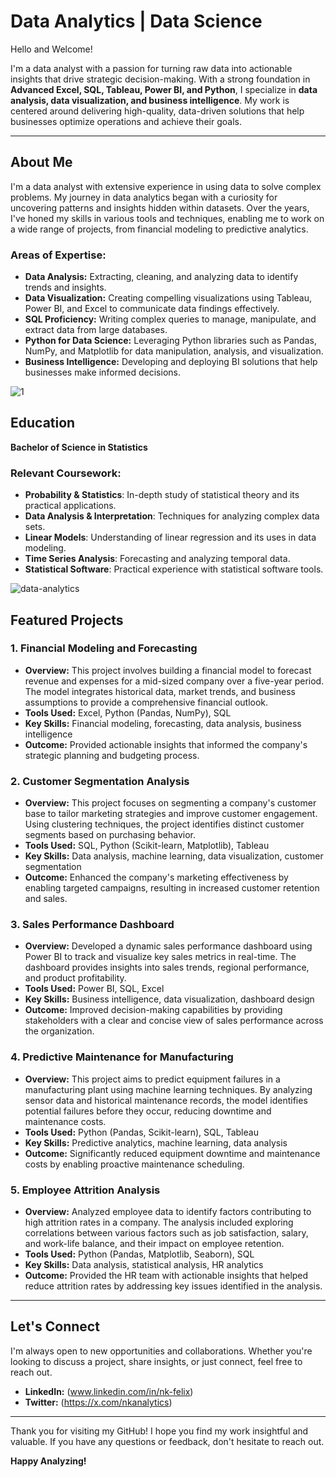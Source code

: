 # Data Analytics | Data Science

Hello and Welcome!

I'm a data analyst with a passion for turning raw data into actionable insights that drive strategic decision-making. With a strong foundation in **Advanced Excel, SQL, Tableau, Power BI, and Python**, I specialize in **data analysis, data visualization, and business intelligence**. My work is centered around delivering high-quality, data-driven solutions that help businesses optimize operations and achieve their goals.

---

## About Me

I'm a data analyst with extensive experience in using data to solve complex problems. My journey in data analytics began with a curiosity for uncovering patterns and insights hidden within datasets. Over the years, I've honed my skills in various tools and techniques, enabling me to work on a wide range of projects, from financial modeling to predictive analytics.

### Areas of Expertise:
- **Data Analysis:** Extracting, cleaning, and analyzing data to identify trends and insights.
- **Data Visualization:** Creating compelling visualizations using Tableau, Power BI, and Excel to communicate data findings effectively.
- **SQL Proficiency:** Writing complex queries to manage, manipulate, and extract data from large databases.
- **Python for Data Science:** Leveraging Python libraries such as Pandas, NumPy, and Matplotlib for data manipulation, analysis, and visualization.
- **Business Intelligence:** Developing and deploying BI solutions that help businesses make informed decisions.

![1](https://github.com/user-attachments/assets/581718af-87ef-404b-b4fb-25dc5a0cbdc4)

## Education

**Bachelor of Science in Statistics**  

### Relevant Coursework:
- **Probability & Statistics**: In-depth study of statistical theory and its practical applications.
- **Data Analysis & Interpretation**: Techniques for analyzing complex data sets.
- **Linear Models**: Understanding of linear regression and its uses in data modeling.
- **Time Series Analysis**: Forecasting and analyzing temporal data.
- **Statistical Software**: Practical experience with statistical software tools.

![data-analytics](https://github.com/user-attachments/assets/244459a6-d019-4f3f-8f05-ee9d42cdb687)

## Featured Projects

### 1. Financial Modeling and Forecasting
   - **Overview:** This project involves building a financial model to forecast revenue and expenses for a mid-sized company over a five-year period. The model integrates historical data, market trends, and business assumptions to provide a comprehensive financial outlook.
   - **Tools Used:** Excel, Python (Pandas, NumPy), SQL
   - **Key Skills:** Financial modeling, forecasting, data analysis, business intelligence
   - **Outcome:** Provided actionable insights that informed the company's strategic planning and budgeting process.

### 2. Customer Segmentation Analysis
   - **Overview:** This project focuses on segmenting a company's customer base to tailor marketing strategies and improve customer engagement. Using clustering techniques, the project identifies distinct customer segments based on purchasing behavior.
   - **Tools Used:** SQL, Python (Scikit-learn, Matplotlib), Tableau
   - **Key Skills:** Data analysis, machine learning, data visualization, customer segmentation
   - **Outcome:** Enhanced the company's marketing effectiveness by enabling targeted campaigns, resulting in increased customer retention and sales.

### 3. Sales Performance Dashboard
   - **Overview:** Developed a dynamic sales performance dashboard using Power BI to track and visualize key sales metrics in real-time. The dashboard provides insights into sales trends, regional performance, and product profitability.
   - **Tools Used:** Power BI, SQL, Excel
   - **Key Skills:** Business intelligence, data visualization, dashboard design
   - **Outcome:** Improved decision-making capabilities by providing stakeholders with a clear and concise view of sales performance across the organization.

### 4. Predictive Maintenance for Manufacturing
   - **Overview:** This project aims to predict equipment failures in a manufacturing plant using machine learning techniques. By analyzing sensor data and historical maintenance records, the model identifies potential failures before they occur, reducing downtime and maintenance costs.
   - **Tools Used:** Python (Pandas, Scikit-learn), SQL, Tableau
   - **Key Skills:** Predictive analytics, machine learning, data analysis
   - **Outcome:** Significantly reduced equipment downtime and maintenance costs by enabling proactive maintenance scheduling.

### 5. Employee Attrition Analysis
   - **Overview:** Analyzed employee data to identify factors contributing to high attrition rates in a company. The analysis included exploring correlations between various factors such as job satisfaction, salary, and work-life balance, and their impact on employee retention.
   - **Tools Used:** Python (Pandas, Matplotlib, Seaborn), SQL
   - **Key Skills:** Data analysis, statistical analysis, HR analytics
   - **Outcome:** Provided the HR team with actionable insights that helped reduce attrition rates by addressing key issues identified in the analysis.

---

## Let's Connect

I'm always open to new opportunities and collaborations. Whether you're looking to discuss a project, share insights, or just connect, feel free to reach out.

- **LinkedIn:** (www.linkedin.com/in/nk-felix)
- **Twitter:** (https://x.com/nkanalytics)

---

Thank you for visiting my GitHub! I hope you find my work insightful and valuable. If you have any questions or feedback, don't hesitate to reach out.

**Happy Analyzing!**
